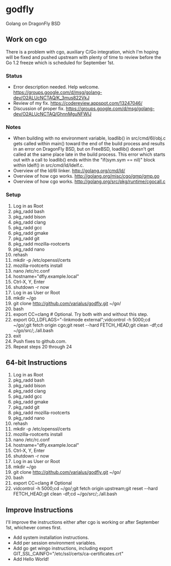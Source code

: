 godfly
======

Golang on DragonFly BSD

Work on cgo
-----------

There is a problem with cgo, auxiliary C/Go integration, which I'm hoping will be fixed and pushed upstream with plenty of time to review before the Go 1.2 freeze which is scheduled for September 1st.

### Status

* Error description needed. Help welcome. https://groups.google.com/d/msg/golang-dev/O2ALUcNCTAQ/K_3mus822VkJ
* Review of my fix. https://codereview.appspot.com/13247046/
* Discussion of proper fix. https://groups.google.com/d/msg/golang-dev/O2ALUcNCTAQ/GhnnMguNFWIJ

### Notes

* When building with no environment variable, loadlib() in src/cmd/6l/obj.c gets called within main() toward the end of the build process and results in an error on DragonFly BSD, but on FreeBSD, loadlib() doesn't get called at the same place late in the build process. This error which starts out with a call to loadlib() ends within the "if(sym.sym == nil)" block within ldelf() in src/cmd/ld/ldelf.c.
* Overview of the ld/6l linker. http://golang.org/cmd/ld/
* Overview of how cgo works. http://golang.org/misc/cgo/gmp/gmp.go
* Overview of how cgo works. http://golang.org/src/pkg/runtime/cgocall.c

### Setup

1. Log in as Root
2. pkg_radd bash
3. pkg_radd bison
4. pkg_radd clang
5. pkg_radd gcc
6. pkg_radd gmake
7. pkg_radd git
8. pkg_radd mozilla-rootcerts
9. pkg_radd nano
10. rehash
11. mkdir -p /etc/openssl/certs
12. mozilla-rootcerts install
13. nano /etc/rc.conf
14. hostname="dfly.example.local"
15. Ctrl-X, Y, Enter
16. shutdown -r now
17. Log in as User or Root
18. mkdir ~/go
19. git clone http://github.com/varialus/godfly.git ~/go/
20. bash
21. export CC=clang # Optional. Try both with and without this step.
22. export GO_LDFLAGS="-linkmode external";vidcontrol -h 5000;cd ~/go/;git fetch origin cgo;git reset --hard FETCH_HEAD;git clean -df;cd ~/go/src/;./all.bash
23. exit
24. Push fixes to github.com.
25. Repeat steps 20 through 24

64-bit Instructions
-------------------

1. Log in as Root
2. pkg_radd bash
3. pkg_radd bison
4. pkg_radd clang
5. pkg_radd gcc
6. pkg_radd gmake
7. pkg_radd git
8. pkg_radd mozilla-rootcerts
9. pkg_radd nano
10. rehash
11. mkdir -p /etc/openssl/certs
12. mozilla-rootcerts install
13. nano /etc/rc.conf
14. hostname="dfly.example.local"
15. Ctrl-X, Y, Enter
16. shutdown -r now
17. Log in as User or Root
18. mkdir ~/go
19. git clone http://github.com/varialus/godfly.git ~/go/
20. bash
21. export CC=clang # Optional
22. vidcontrol -h 5000;cd ~/go/;git fetch origin upstream;git reset --hard FETCH_HEAD;git clean -df;cd ~/go/src/;./all.bash

Improve Instructions
--------------------

I'll improve the instructions either after cgo is working or after September 1st, whichever comes first.

* Add system installation instructions.
* Add per session environment variables.
* Add go get wingo instructions, including export GIT_SSL_CAINFO="/etc/ssl/certs/ca-certificates.crt"
* Add Hello World!
